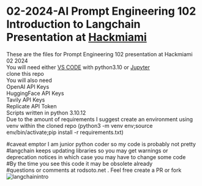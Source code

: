 # 02-2024-AI Prompt Engineering 102 Introduction to Langchain Presentation at [Hackmiami](https://hackmiami.org)

These are the files for Prompt Engineering 102 presentation at Hackmiami 02 2024 </br>
You will need either [VS CODE](https://code.visualstudio.com/) with python3.10 or [Jupyter](https://jupyter.org/install) </br>
clone this repo </br>
You will also need </br>
OpenAI API Keys </br>
HuggingFace API Keys </br>
Tavily API Keys</br>
Replicate API Token</br>
Scripts written in python 3.10.12</br>
Due to the amount of requirements I suggest create an environment using venv within the cloned repo (python3 -m venv env;source env/bin/activate;pip install -r requirements.txt)</br>



#caveat emptor I am junior python coder so my code is probably not pretty </br>
#langchain keeps updating libraries so you may get warnings or deprecation notices in which case you may have to change some code </br>
#By the time you see this code it may be obsolete already </br>
#questions or comments at rodsoto.net . Feel free create a PR or fork
![langchainintro](https://github.com/rsfl/022024AI/assets/4623055/de5b1b42-27d0-4978-9477-c9c478a6e032)
